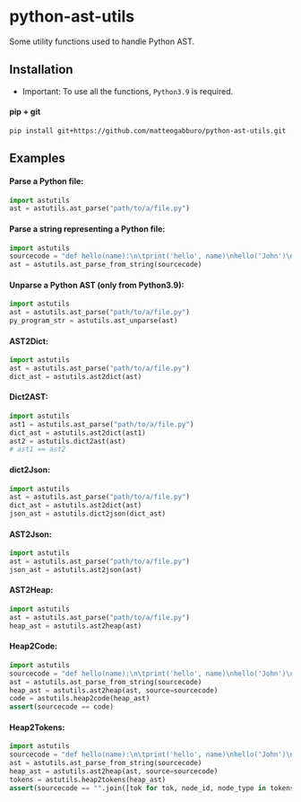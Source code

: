 # python-ast-utils

Some utility functions used to handle Python AST.

## Installation

- Important: To use all the functions, ```Python3.9``` is required.

#### pip + git
```
pip install git+https://github.com/matteogabburo/python-ast-utils.git
```

## Examples

#### Parse a Python file:
```.py
import astutils
ast = astutils.ast_parse("path/to/a/file.py")
```

#### Parse a string representing a Python file:
```.py
import astutils
sourcecode = "def hello(name):\n\tprint('hello', name)\nhello('John')\n"
ast = astutils.ast_parse_from_string(sourcecode)
```

#### Unparse a Python AST (only from Python3.9):
```.py
import astutils
ast = astutils.ast_parse("path/to/a/file.py")
py_program_str = astutils.ast_unparse(ast)
```

#### AST2Dict:
```.py
import astutils
ast = astutils.ast_parse("path/to/a/file.py")
dict_ast = astutils.ast2dict(ast)
```

#### Dict2AST:
```.py
import astutils
ast1 = astutils.ast_parse("path/to/a/file.py")
dict_ast = astutils.ast2dict(ast1)
ast2 = astutils.dict2ast(ast)
# ast1 == ast2
```

#### dict2Json:
```.py
import astutils
ast = astutils.ast_parse("path/to/a/file.py")
dict_ast = astutils.ast2dict(ast)
json_ast = astutils.dict2json(dict_ast)
```

#### AST2Json:
```.py
import astutils
ast = astutils.ast_parse("path/to/a/file.py")
json_ast = astutils.ast2json(ast)
```

#### AST2Heap:
```.py
import astutils
ast = astutils.ast_parse("path/to/a/file.py")
heap_ast = astutils.ast2heap(ast)
```

#### Heap2Code:
```.py
import astutils
sourcecode = "def hello(name):\n\tprint('hello', name)\nhello('John')\n"
ast = astutils.ast_parse_from_string(sourcecode)
heap_ast = astutils.ast2heap(ast, source=sourcecode)
code = astutils.heap2code(heap_ast)
assert(sourcecode == code)
```

#### Heap2Tokens:
```.py
import astutils
sourcecode = "def hello(name):\n\tprint('hello', name)\nhello('John')\n"
ast = astutils.ast_parse_from_string(sourcecode)
heap_ast = astutils.ast2heap(ast, source=sourcecode)
tokens = astutils.heap2tokens(heap_ast)
assert(sourcecode == "".join([tok for tok, node_id, node_type in tokens]))
```